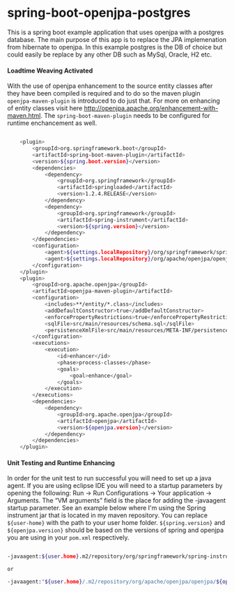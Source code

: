 # spring-boot-openjpa-postgres
This is a spring boot example application that uses openjpa with a postgres database. The main purpose of this app is
to replace the JPA implemenation from hibernate to openjpa. In this example postgres is the DB of choice but could easily 
be replace by any other DB such as MySql, Oracle, H2 etc.

#### Loadtime Weaving Activated
With the use of openjpa enhancement to the source entity classes after they have been compiled is required and to do so 
the maven plugin `openjpa-maven-plugin` is introduced to do just that. For more on enhancing of entity classes visit here
http://openjpa.apache.org/enhancement-with-maven.html. The `spring-boot-maven-plugin` needs to be configured for runtime
enchancement as well.



```bash

	<plugin>
		<groupId>org.springframework.boot</groupId>
		<artifactId>spring-boot-maven-plugin</artifactId>
		<version>${spring.boot.version}</version>
		<dependencies>
			<dependency>
				<groupId>org.springframework</groupId>
				<artifactId>springloaded</artifactId>
				<version>1.2.4.RELEASE</version>
			</dependency>
			<dependency>
				<groupId>org.springframework</groupId>
				<artifactId>spring-instrument</artifactId>
				<version>${spring.version}</version>
			</dependency>
		</dependencies>
		<configuration>					       	   
			<agent>${settings.localRepository}/org/springframework/spring-instrument/${spring.version}/spring-instrument-${spring.version}.jar</agent>					
			<agent>${settings.localRepository}/org/apache/openjpa/openjpa/${openjpa.version}/openjpa-${openjpa.version}.jar</agent>
		</configuration>
	</plugin>
	<plugin>
		<groupId>org.apache.openjpa</groupId>
		<artifactId>openjpa-maven-plugin</artifactId>
		<configuration>
			<includes>**/entity/*.class</includes>
			<addDefaultConstructor>true</addDefaultConstructor>
			<enforcePropertyRestrictions>true</enforcePropertyRestrictions>
			<sqlFile>src/main/resources/schema.sql</sqlFile>
			<persistenceXmlFile>src/main/resources/META-INF/persistence.xml</persistenceXmlFile>
		</configuration>
		<executions>
			<execution>
				<id>enhancer</id>
				<phase>process-classes</phase>
				<goals>
					<goal>enhance</goal>
				</goals>
			</execution>
		</executions>
		<dependencies>
			<dependency>
				<groupId>org.apache.openjpa</groupId>
				<artifactId>openjpa</artifactId>
				<version>${openjpa.version}</version>
			</dependency>
		</dependencies>
	</plugin>

```

#### Unit Testing and Runtime Enhancing

In order for the unit test to run successful you will need to set up a java agent. If you are using eclipse IDE
you will need to a startup parameters by opening the following: 
Run -> Run Configurations -> Your application -> Arguments. The “VM arguments” field is the place for adding 
the -javaagent startup parameter. See an example below where I'm using the Spring instrument jar that is located
in my maven repository. You can replace `${user-home}` with the path to your user home folder. `${spring.version}` 
and `${openjpa.version}` should be based on the versions of spring and openjpa you are using in your `pom.xml` respectively.

```bash

-javaagent:${user.home}.m2/repository/org/springframework/spring-instrument/${spring.version}/spring-instrument-${spring.version}.jar

or

-javaagent:"${user.home}/.m2/repository/org/apache/openjpa/openjpa/${openjpa.version}/openjpa-${openjpa.version}.jar"

```


